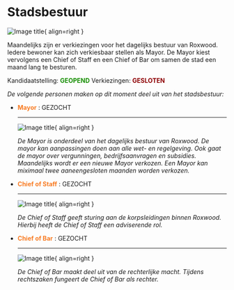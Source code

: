 # Stadsbestuur

![Image title](https://i.imgur.com/6WT4OHc.png){ align=right }

Maandelijks zijn er verkiezingen voor het dagelijks bestuur van Roxwood.
Iedere bewoner kan zich verkiesbaar stellen als Mayor. 
De Mayor kiest vervolgens een Chief of Staff en een Chief of Bar om samen de stad een maand lang te besturen. 



Kandidaatstelling: <span style="color: #168E02;">__GEOPEND__</span>
Verkiezingen: <span style="color: #8E0205;">__GESLOTEN__</span>

_De volgende personen maken op dit moment deel uit van het stadsbestuur:_

<div class="grid cards" markdown>

-   <span style="color: #f87c24;">__Mayor__</span> : GEZOCHT

    ---

    ![Image title](https://i.imgur.com/HLGhbiM.png){ align=right }

    _De Mayor is onderdeel van het dagelijks bestuur van Roxwood. De mayor kan aanpassingen doen aan alle wet- en regelgeving. Ook gaat de mayor over vergunningen, bedrijfsaanvragen en subsidies. Maandelijks wordt er een nieuwe Mayor verkozen. Een Mayor kan miximaal twee aaneengesloten maanden worden verkozen._ 

</div>


<div class="grid cards" markdown>

-   <span style="color: #f87c24;">__Chief of Staff__</span> : GEZOCHT

    ---

    ![Image title](https://i.imgur.com/HLGhbiM.png){ align=right }

    _De Chief of Staff geeft sturing aan de korpsleidingen binnen Roxwood. Hierbij heeft de Chief of Staff een adviserende rol._

-   <span style="color: #f87c24;">__Chief of Bar__</span> : GEZOCHT

    ---

    ![Image title](https://i.imgur.com/HLGhbiM.png){ align=right }

    _De Chief of Bar maakt deel uit van de rechterlijke macht. Tijdens rechtszaken fungeert de Chief of Bar als rechter._

</div>
